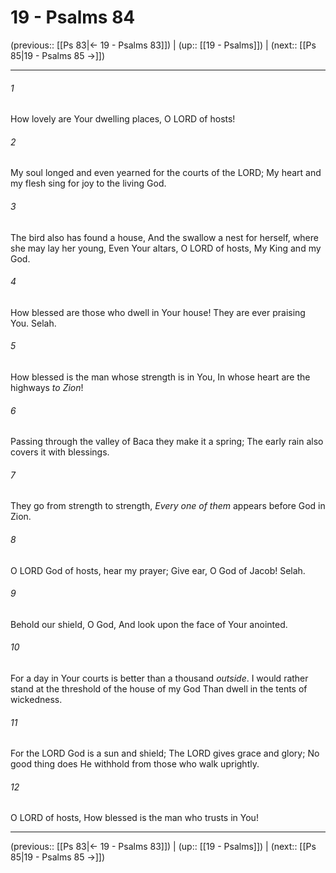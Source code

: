 # 19 - Psalms 84

(previous:: [[Ps 83|← 19 - Psalms 83]]) | (up:: [[19 - Psalms]]) | (next:: [[Ps 85|19 - Psalms 85 →]])

***


###### 1 
How lovely are Your dwelling places, O LORD of hosts! 

###### 2 
My soul longed and even yearned for the courts of the LORD; My heart and my flesh sing for joy to the living God. 

###### 3 
The bird also has found a house, And the swallow a nest for herself, where she may lay her young, Even Your altars, O LORD of hosts, My King and my God. 

###### 4 
How blessed are those who dwell in Your house! They are ever praising You. Selah. 

###### 5 
How blessed is the man whose strength is in You, In whose heart are the highways _to Zion_! 

###### 6 
Passing through the valley of Baca they make it a spring; The early rain also covers it with blessings. 

###### 7 
They go from strength to strength, _Every one of them_ appears before God in Zion. 

###### 8 
O LORD God of hosts, hear my prayer; Give ear, O God of Jacob! Selah. 

###### 9 
Behold our shield, O God, And look upon the face of Your anointed. 

###### 10 
For a day in Your courts is better than a thousand _outside_. I would rather stand at the threshold of the house of my God Than dwell in the tents of wickedness. 

###### 11 
For the LORD God is a sun and shield; The LORD gives grace and glory; No good thing does He withhold from those who walk uprightly. 

###### 12 
O LORD of hosts, How blessed is the man who trusts in You!

***

(previous:: [[Ps 83|← 19 - Psalms 83]]) | (up:: [[19 - Psalms]]) | (next:: [[Ps 85|19 - Psalms 85 →]])
